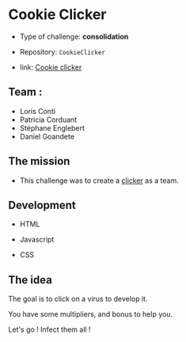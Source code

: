 # Cookie Clicker

- Type of challenge: **consolidation**

- Repository: `CookieClicker`

- link: [Cookie clicker](https://shinyami.github.io/CookieClicker/)

  

## Team :

- Loris Conti
- Patricia Corduant
- Stéphane Englebert
- Daniel Goandete

## The mission

- This challenge was to create a [clicker](https://en.wikipedia.org/wiki/Cookie_Clicker) as a team.

## Development

- HTML 
  
-  Javascript
  
-  CSS

  

## The idea

The goal is to click on a virus to develop it.

You have some multipliers, and bonus to help you.

Let's go ! Infect them all !


